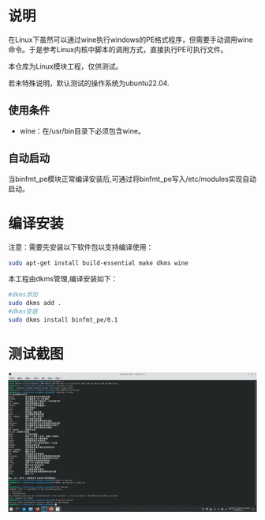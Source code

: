 # 说明

在Linux下虽然可以通过wine执行windows的PE格式程序，但需要手动调用wine命令。于是参考Linux内核中脚本的调用方式，直接执行PE可执行文件。

本仓库为Linux模块工程，仅供测试。

若未特殊说明，默认测试的操作系统为ubuntu22.04.

## 使用条件

- wine：在/usr/bin目录下必须包含wine。

## 自动启动

当binfmt_pe模块正常编译安装后,可通过将binfmt_pe写入/etc/modules实现自动启动。

# 编译安装

注意：需要先安装以下软件包以支持编译使用：

```bash
sudo apt-get install build-essential make dkms wine
```

本工程由dkms管理,编译安装如下：

```bash
#dkms添加
sudo dkms add .
#dkms安装
sudo dkms install binfmt_pe/0.1

```

# 测试截图

![binfmt_pe](doc/binfmt_pe.png)